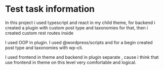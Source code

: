 <h1>Test task information</h1>
<p>In this project i used typescript and react in my child theme, for backend i created a plugin with custom post type and taxonomies for that, then i created custom rest routes inside</p>
<p>I used OOP in plugin. I used @wordpress/scripts and for a begin created post type and taxonomies with wp-cli.</p>
<p>I used frontend in theme and backend in plugin separate , cause i think that use frontend in theme on this level very comfortable and logical.</p>
